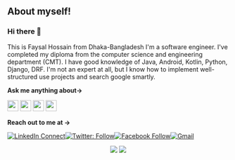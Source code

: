 
## About myself!

### Hi there 👋

This is Faysal Hossain from Dhaka-Bangladesh I'm a software engineer. I've completed my diploma from the computer science and engineering department (CMT). I have good knowledge of Java, Android, Kotlin, Python, Django, DRF. I'm not an expert at all, but I know how to implement well-structured use projects and search google smartly.

**Ask me anything about→**

  <img src='https://img.shields.io/badge/Java-ED8B00?&style=for-the-badge&logo=java&logoColor=white' height='25'/> 
 <img src='https://img.shields.io/badge/kotlin-%230095D5.svg?&style=for-the-badge&logo=kotlin&logoColor=white' height='25'/>
  <img src='https://img.shields.io/badge/Android-3DDC84?logo=android&logoColor=white&style=for-the-badge' height='25'/>
  <img src='https://img.shields.io/badge/Python-3776AB?&style=for-the-badge&logo=python&logoColor=white' height='25'/>
  
  **Reach out to me at →**

[![LinkedIn Connect](https://img.shields.io/badge/LinkedIn-0077B5?style=for-the-badge&logo=linkedin&logoColor=white)](https://www.linkedin.com/in/fsfaysalcse/)[![Twitter: Follow](https://img.shields.io/badge/Twitter-1DA1F2?style=for-the-badge&logo=twitter&logoColor=white)](https://twitter.com/fsfaysalcse)[![Facebook Follow](https://img.shields.io/badge/Facebook-1877F2?style=for-the-badge&logo=facebook&logoColor=white)](https://www.facebook.com/fsfaysalcse/)[![Gmail](https://img.shields.io/badge/Gmail-D14836?style=for-the-badge&logo=gmail&logoColor=white)](mailto:fsfoysal15@gmail.com?subject=From%20GitHub&body=Hi,%20there.%20Found%20you%20from%20GitHub.)


<p align = "center">
<img src="https://github-readme-stats.vercel.app/api?username=fsfaysalcse&count_private=true&include_all_commits=true&show_icons=true&theme=gotham&line_height=25&hide_border=true">
<img src="https://github-readme-stats.vercel.app/api/top-langs/?username=fsfaysalcse&show_icons=true&hide=html,css&theme=gotham&line_height=27&hide_border=true">
</p>
